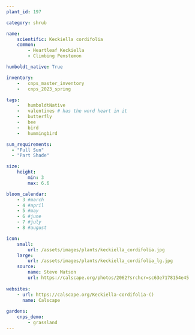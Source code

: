 ```yaml
---
plant_id: 197  

category: shrub

name: 
    scientific: Keckiella cordifolia 
    common: 
        - Heartleaf Keckiella
        - Climbing Penstemon

humboldt_native: True

inventory: 
    -   cnps_master_inventory
    -   cnps_2023_spring

tags: 
    -   humboldtNative
    -   valentines # has the word heart in it 
    -   butterfly 
    -   bee
    -   bird
    -   hummingbird 

sun_requirements:
  - "Full Sun"
  - "Part Shade"

size:
    height: 
        min: 3
        max: 6.6

bloom_calendar: 
    - 3 #march
    - 4 #april
    - 5 #may
    - 6 #june
    - 7 #july
    - 8 #august

icon: 
    small: 
        url: /assets/images/plants/keckiella_cordifolia.jpg
    large: 
        url: /assets/images/plants/keckiella_cordifolia_lg.jpg
    source:
        name: Steve Matson 
        url: https://calscape.org/photos/2062?srchcr=sc63e7178154e45 
 
websites: 
    - url: https://calscape.org/Keckiella-cordifolia-()
      name: Calscape
  
gardens:
    cnps_demo:
        - grassland
---
```








